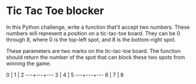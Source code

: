 # Tic Tac Toe blocker

In this Python challenge, write a function that’ll accept two numbers. These numbers will represent a position on a tic-tac-toe board. They can be 0 through 8, where 0 is the top-left spot, and 8 is the bottom-right spot.

These parameters are two marks on the tic-tac-toe board. The function should return the number of the spot that can block these two spots from winning the game.

 0 | 1 | 2
---+---+---
 3 | 4 | 5
---+---+---
 6 | 7 | 8


